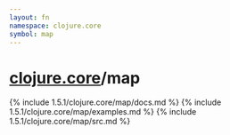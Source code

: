 ```yaml
---
layout: fn
namespace: clojure.core
symbol: map
---
```


# [clojure.core](../)/map

{% include 1.5.1/clojure.core/map/docs.md %}
{% include 1.5.1/clojure.core/map/examples.md %}
{% include 1.5.1/clojure.core/map/src.md %}

